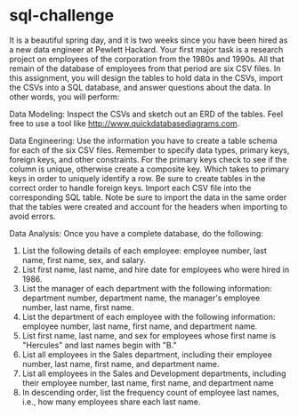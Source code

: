# sql-challenge

It is a beautiful spring day, and it is two weeks since you have been hired as a new data engineer at Pewlett Hackard. Your first major task is a research project on employees of the corporation from the 1980s and 1990s. All that remain of the database of employees from that period are six CSV files.
In this assignment, you will design the tables to hold data in the CSVs, import the CSVs into a SQL database, and answer questions about the data. In other words, you will perform:


Data Modeling: 
Inspect the CSVs and sketch out an ERD of the tables. Feel free to use a tool like http://www.quickdatabasediagrams.com.

Data Engineering: 
Use the information you have to create a table schema for each of the six CSV files. Remember to specify data types, primary keys, foreign keys, and other constraints.
For the primary keys check to see if the column is unique, otherwise create a composite key. Which takes to primary keys in order to uniquely identify a row.
Be sure to create tables in the correct order to handle foreign keys.
Import each CSV file into the corresponding SQL table. Note be sure to import the data in the same order that the tables were created and account for the headers when importing to avoid errors.



Data Analysis:
Once you have a complete database, do the following:
1) List the following details of each employee: employee number, last name, first name, sex, and salary.
2) List first name, last name, and hire date for employees who were hired in 1986.
3) List the manager of each department with the following information: department number, department name, the manager's employee number, last name, first name.
4) List the department of each employee with the following information: employee number, last name, first name, and department name.
5) List first name, last name, and sex for employees whose first name is "Hercules" and last names begin with "B."
6) List all employees in the Sales department, including their employee number, last name, first name, and department name.
7) List all employees in the Sales and Development departments, including their employee number, last name, first name, and department name
8) In descending order, list the frequency count of employee last names, i.e., how many employees share each last name.
